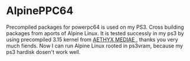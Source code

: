 # AlpinePPC64
Precompiled packages for powerpc64 is used on my PS3. Cross building packages from aports of Alpine Linux. It is tested successly in my ps3 by using precompiled 3.15 kernel from <a href=https://gitlab.com/aethyx/ps3linux/tree/master/Precompiled%20Debian%208.x%20(Jessie)%20kernels/functional>AETHYX MEDIAE
</a>, thanks you very much fiends. Now I can run Alpine Linux rooted in ps3vram, because my ps3 hardisk dosen't work well.
